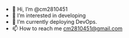 - 👋 Hi, I’m @cm2810451
- 👀 I’m interested in developing
- 🌱 I’m currently deploying DevOps.
- 📫 How to reach me cm2810451@gmail.com

<!---
cm2810451/cm2810451 is a ✨ special ✨ repository because its `README.md` (this file) appears on your GitHub profile.
You can click the Preview link to take a look at your changes.
--->
